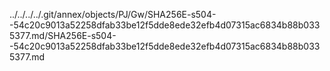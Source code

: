 ../../../../.git/annex/objects/PJ/Gw/SHA256E-s504--54c20c9013a52258dfab33be12f5dde8ede32efb4d07315ac6834b88b0335377.md/SHA256E-s504--54c20c9013a52258dfab33be12f5dde8ede32efb4d07315ac6834b88b0335377.md